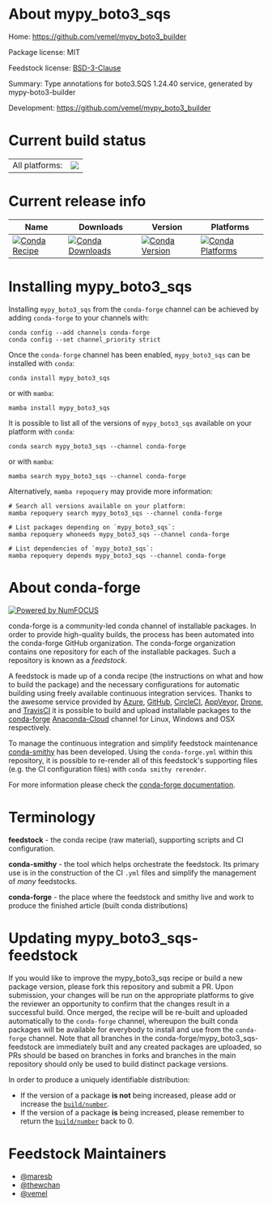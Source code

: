 About mypy_boto3_sqs
====================

Home: https://github.com/vemel/mypy_boto3_builder

Package license: MIT

Feedstock license: [BSD-3-Clause](https://github.com/conda-forge/mypy_boto3_sqs-feedstock/blob/main/LICENSE.txt)

Summary: Type annotations for boto3.SQS 1.24.40 service, generated by mypy-boto3-builder

Development: https://github.com/vemel/mypy_boto3_builder

Current build status
====================


<table><tr><td>All platforms:</td>
    <td>
      <a href="https://dev.azure.com/conda-forge/feedstock-builds/_build/latest?definitionId=12746&branchName=main">
        <img src="https://dev.azure.com/conda-forge/feedstock-builds/_apis/build/status/mypy_boto3_sqs-feedstock?branchName=main">
      </a>
    </td>
  </tr>
</table>

Current release info
====================

| Name | Downloads | Version | Platforms |
| --- | --- | --- | --- |
| [![Conda Recipe](https://img.shields.io/badge/recipe-mypy_boto3_sqs-green.svg)](https://anaconda.org/conda-forge/mypy_boto3_sqs) | [![Conda Downloads](https://img.shields.io/conda/dn/conda-forge/mypy_boto3_sqs.svg)](https://anaconda.org/conda-forge/mypy_boto3_sqs) | [![Conda Version](https://img.shields.io/conda/vn/conda-forge/mypy_boto3_sqs.svg)](https://anaconda.org/conda-forge/mypy_boto3_sqs) | [![Conda Platforms](https://img.shields.io/conda/pn/conda-forge/mypy_boto3_sqs.svg)](https://anaconda.org/conda-forge/mypy_boto3_sqs) |

Installing mypy_boto3_sqs
=========================

Installing `mypy_boto3_sqs` from the `conda-forge` channel can be achieved by adding `conda-forge` to your channels with:

```
conda config --add channels conda-forge
conda config --set channel_priority strict
```

Once the `conda-forge` channel has been enabled, `mypy_boto3_sqs` can be installed with `conda`:

```
conda install mypy_boto3_sqs
```

or with `mamba`:

```
mamba install mypy_boto3_sqs
```

It is possible to list all of the versions of `mypy_boto3_sqs` available on your platform with `conda`:

```
conda search mypy_boto3_sqs --channel conda-forge
```

or with `mamba`:

```
mamba search mypy_boto3_sqs --channel conda-forge
```

Alternatively, `mamba repoquery` may provide more information:

```
# Search all versions available on your platform:
mamba repoquery search mypy_boto3_sqs --channel conda-forge

# List packages depending on `mypy_boto3_sqs`:
mamba repoquery whoneeds mypy_boto3_sqs --channel conda-forge

# List dependencies of `mypy_boto3_sqs`:
mamba repoquery depends mypy_boto3_sqs --channel conda-forge
```


About conda-forge
=================

[![Powered by
NumFOCUS](https://img.shields.io/badge/powered%20by-NumFOCUS-orange.svg?style=flat&colorA=E1523D&colorB=007D8A)](https://numfocus.org)

conda-forge is a community-led conda channel of installable packages.
In order to provide high-quality builds, the process has been automated into the
conda-forge GitHub organization. The conda-forge organization contains one repository
for each of the installable packages. Such a repository is known as a *feedstock*.

A feedstock is made up of a conda recipe (the instructions on what and how to build
the package) and the necessary configurations for automatic building using freely
available continuous integration services. Thanks to the awesome service provided by
[Azure](https://azure.microsoft.com/en-us/services/devops/), [GitHub](https://github.com/),
[CircleCI](https://circleci.com/), [AppVeyor](https://www.appveyor.com/),
[Drone](https://cloud.drone.io/welcome), and [TravisCI](https://travis-ci.com/)
it is possible to build and upload installable packages to the
[conda-forge](https://anaconda.org/conda-forge) [Anaconda-Cloud](https://anaconda.org/)
channel for Linux, Windows and OSX respectively.

To manage the continuous integration and simplify feedstock maintenance
[conda-smithy](https://github.com/conda-forge/conda-smithy) has been developed.
Using the ``conda-forge.yml`` within this repository, it is possible to re-render all of
this feedstock's supporting files (e.g. the CI configuration files) with ``conda smithy rerender``.

For more information please check the [conda-forge documentation](https://conda-forge.org/docs/).

Terminology
===========

**feedstock** - the conda recipe (raw material), supporting scripts and CI configuration.

**conda-smithy** - the tool which helps orchestrate the feedstock.
                   Its primary use is in the construction of the CI ``.yml`` files
                   and simplify the management of *many* feedstocks.

**conda-forge** - the place where the feedstock and smithy live and work to
                  produce the finished article (built conda distributions)


Updating mypy_boto3_sqs-feedstock
=================================

If you would like to improve the mypy_boto3_sqs recipe or build a new
package version, please fork this repository and submit a PR. Upon submission,
your changes will be run on the appropriate platforms to give the reviewer an
opportunity to confirm that the changes result in a successful build. Once
merged, the recipe will be re-built and uploaded automatically to the
`conda-forge` channel, whereupon the built conda packages will be available for
everybody to install and use from the `conda-forge` channel.
Note that all branches in the conda-forge/mypy_boto3_sqs-feedstock are
immediately built and any created packages are uploaded, so PRs should be based
on branches in forks and branches in the main repository should only be used to
build distinct package versions.

In order to produce a uniquely identifiable distribution:
 * If the version of a package **is not** being increased, please add or increase
   the [``build/number``](https://docs.conda.io/projects/conda-build/en/latest/resources/define-metadata.html#build-number-and-string).
 * If the version of a package **is** being increased, please remember to return
   the [``build/number``](https://docs.conda.io/projects/conda-build/en/latest/resources/define-metadata.html#build-number-and-string)
   back to 0.

Feedstock Maintainers
=====================

* [@maresb](https://github.com/maresb/)
* [@thewchan](https://github.com/thewchan/)
* [@vemel](https://github.com/vemel/)


